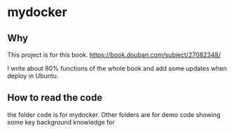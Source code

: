 # mydocker

## Why 
This project is for this book.
https://book.douban.com/subject/27082348/

I write about 80% functions of the whole book and add some updates when deploy in Ubuntu.

## How to read the code
the folder code is for mydocker. Other folders are for demo code showing some key background knowledge for 
